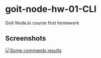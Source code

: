 # goit-node-hw-01-CLI

GoIt NodeJs course first homework


## Screenshots

<a href="https://drive.google.com/uc?export=view&id=15NgLt1bcZ7sSCgBone1pULlqRNwCB19d"><img src="https://drive.google.com/uc?export=view&id=15NgLt1bcZ7sSCgBone1pULlqRNwCB19d" style="max-width: 100%; height: auto" title="Some commands results" />
